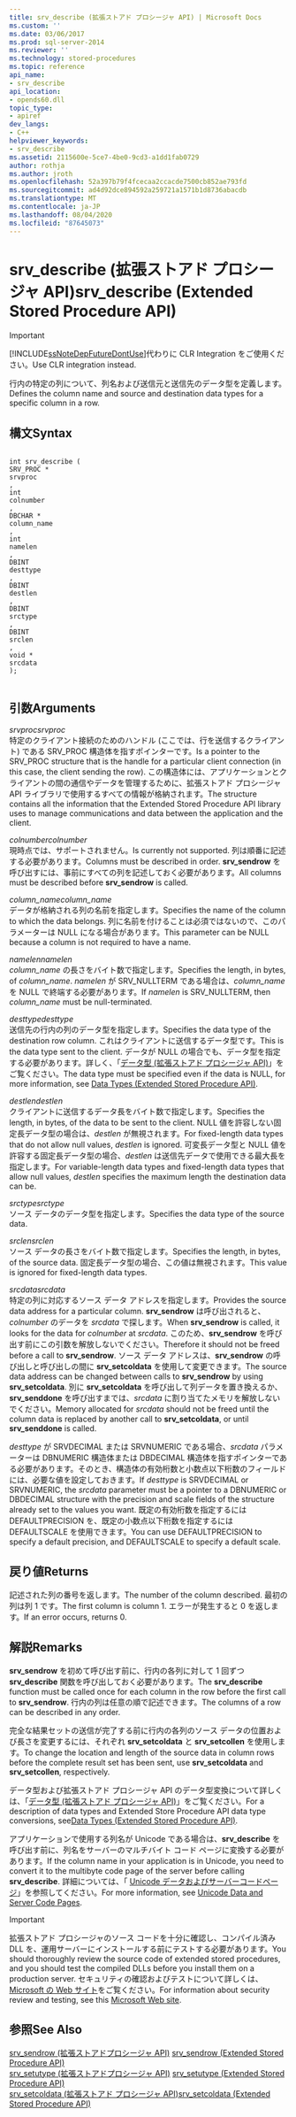```yaml
---
title: srv_describe (拡張ストアド プロシージャ API) | Microsoft Docs
ms.custom: ''
ms.date: 03/06/2017
ms.prod: sql-server-2014
ms.reviewer: ''
ms.technology: stored-procedures
ms.topic: reference
api_name:
- srv_describe
api_location:
- opends60.dll
topic_type:
- apiref
dev_langs:
- C++
helpviewer_keywords:
- srv_describe
ms.assetid: 2115600e-5ce7-4be0-9cd3-a1dd1fab0729
author: rothja
ms.author: jroth
ms.openlocfilehash: 52a397b79f4fcecaa2ccacde7500cb852ae793fd
ms.sourcegitcommit: ad4d92dce894592a259721a1571b1d8736abacdb
ms.translationtype: MT
ms.contentlocale: ja-JP
ms.lasthandoff: 08/04/2020
ms.locfileid: "87645073"
---
```

# <a name="srv_describe-extended-stored-procedure-api"></a><span data-ttu-id="e062b-102">srv_describe (拡張ストアド プロシージャ API)</span><span class="sxs-lookup"><span data-stu-id="e062b-102">srv_describe (Extended Stored Procedure API)</span></span>
    
> [!IMPORTANT]  
>  [!INCLUDE[ssNoteDepFutureDontUse](../../includes/ssnotedepfuturedontuse-md.md)]<span data-ttu-id="e062b-103">代わりに CLR Integration をご使用ください。</span><span class="sxs-lookup"><span data-stu-id="e062b-103">Use CLR integration instead.</span></span>  
  
 <span data-ttu-id="e062b-104">行内の特定の列について、列名および送信元と送信先のデータ型を定義します。</span><span class="sxs-lookup"><span data-stu-id="e062b-104">Defines the column name and source and destination data types for a specific column in a row.</span></span>  
  
## <a name="syntax"></a><span data-ttu-id="e062b-105">構文</span><span class="sxs-lookup"><span data-stu-id="e062b-105">Syntax</span></span>  
  
```  
  
int srv_describe (  
SRV_PROC *  
srvproc  
,  
int  
colnumber  
,  
DBCHAR *  
column_name  
,  
int  
namelen  
,  
DBINT  
desttype  
,  
DBINT  
destlen  
,  
DBINT  
srctype  
,  
DBINT  
srclen  
,  
void *  
srcdata  
);  
  
```  
  
## <a name="arguments"></a><span data-ttu-id="e062b-106">引数</span><span class="sxs-lookup"><span data-stu-id="e062b-106">Arguments</span></span>  
 <span data-ttu-id="e062b-107">*srvproc*</span><span class="sxs-lookup"><span data-stu-id="e062b-107">*srvproc*</span></span>  
 <span data-ttu-id="e062b-108">特定のクライアント接続のためのハンドル (ここでは、行を送信するクライアント) である SRV_PROC 構造体を指すポインターです。</span><span class="sxs-lookup"><span data-stu-id="e062b-108">Is a pointer to the SRV_PROC structure that is the handle for a particular client connection (in this case, the client sending the row).</span></span> <span data-ttu-id="e062b-109">この構造体には、アプリケーションとクライアントの間の通信やデータを管理するために、拡張ストアド プロシージャ API ライブラリで使用するすべての情報が格納されます。</span><span class="sxs-lookup"><span data-stu-id="e062b-109">The structure contains all the information that the Extended Stored Procedure API library uses to manage communications and data between the application and the client.</span></span>  
  
 <span data-ttu-id="e062b-110">*colnumber*</span><span class="sxs-lookup"><span data-stu-id="e062b-110">*colnumber*</span></span>  
 <span data-ttu-id="e062b-111">現時点では、サポートされません。</span><span class="sxs-lookup"><span data-stu-id="e062b-111">Is currently not supported.</span></span> <span data-ttu-id="e062b-112">列は順番に記述する必要があります。</span><span class="sxs-lookup"><span data-stu-id="e062b-112">Columns must be described in order.</span></span> <span data-ttu-id="e062b-113">**srv_sendrow** を呼び出すには、事前にすべての列を記述しておく必要があります。</span><span class="sxs-lookup"><span data-stu-id="e062b-113">All columns must be described before **srv_sendrow** is called.</span></span>  
  
 <span data-ttu-id="e062b-114">*column_name*</span><span class="sxs-lookup"><span data-stu-id="e062b-114">*column_name*</span></span>  
 <span data-ttu-id="e062b-115">データが格納される列の名前を指定します。</span><span class="sxs-lookup"><span data-stu-id="e062b-115">Specifies the name of the column to which the data belongs.</span></span> <span data-ttu-id="e062b-116">列に名前を付けることは必須ではないので、このパラメーターは NULL になる場合があります。</span><span class="sxs-lookup"><span data-stu-id="e062b-116">This parameter can be NULL because a column is not required to have a name.</span></span>  
  
 <span data-ttu-id="e062b-117">*namelen*</span><span class="sxs-lookup"><span data-stu-id="e062b-117">*namelen*</span></span>  
 <span data-ttu-id="e062b-118">*column_name* の長さをバイト数で指定します。</span><span class="sxs-lookup"><span data-stu-id="e062b-118">Specifies the length, in bytes, of *column_name*.</span></span> <span data-ttu-id="e062b-119">*namelen* が SRV_NULLTERM である場合は、*column_name* を NULL で終端する必要があります。</span><span class="sxs-lookup"><span data-stu-id="e062b-119">If *namelen* is SRV_NULLTERM, then *column_name* must be null-terminated.</span></span>  
  
 <span data-ttu-id="e062b-120">*desttype*</span><span class="sxs-lookup"><span data-stu-id="e062b-120">*desttype*</span></span>  
 <span data-ttu-id="e062b-121">送信先の行内の列のデータ型を指定します。</span><span class="sxs-lookup"><span data-stu-id="e062b-121">Specifies the data type of the destination row column.</span></span> <span data-ttu-id="e062b-122">これはクライアントに送信するデータ型です。</span><span class="sxs-lookup"><span data-stu-id="e062b-122">This is the data type sent to the client.</span></span> <span data-ttu-id="e062b-123">データが NULL の場合でも、データ型を指定する必要があります。詳しく、「[データ型 &#40;拡張ストアド プロシージャ API&#41;](data-types-extended-stored-procedure-api.md)」をご覧ください。</span><span class="sxs-lookup"><span data-stu-id="e062b-123">The data type must be specified even if the data is NULL, for more information, see [Data Types &#40;Extended Stored Procedure API&#41;](data-types-extended-stored-procedure-api.md).</span></span>  
  
 <span data-ttu-id="e062b-124">*destlen*</span><span class="sxs-lookup"><span data-stu-id="e062b-124">*destlen*</span></span>  
 <span data-ttu-id="e062b-125">クライアントに送信するデータ長をバイト数で指定します。</span><span class="sxs-lookup"><span data-stu-id="e062b-125">Specifies the length, in bytes, of the data to be sent to the client.</span></span> <span data-ttu-id="e062b-126">NULL 値を許容しない固定長データ型の場合は、*destlen* が無視されます。</span><span class="sxs-lookup"><span data-stu-id="e062b-126">For fixed-length data types that do not allow null values, *destlen* is ignored.</span></span> <span data-ttu-id="e062b-127">可変長データ型と NULL 値を許容する固定長データ型の場合、*destlen* は送信先データで使用できる最大長を指定します。</span><span class="sxs-lookup"><span data-stu-id="e062b-127">For variable-length data types and fixed-length data types that allow null values, *destlen* specifies the maximum length the destination data can be.</span></span>  
  
 <span data-ttu-id="e062b-128">*srctype*</span><span class="sxs-lookup"><span data-stu-id="e062b-128">*srctype*</span></span>  
 <span data-ttu-id="e062b-129">ソース データのデータ型を指定します。</span><span class="sxs-lookup"><span data-stu-id="e062b-129">Specifies the data type of the source data.</span></span>  
  
 <span data-ttu-id="e062b-130">*srclen*</span><span class="sxs-lookup"><span data-stu-id="e062b-130">*srclen*</span></span>  
 <span data-ttu-id="e062b-131">ソース データの長さをバイト数で指定します。</span><span class="sxs-lookup"><span data-stu-id="e062b-131">Specifies the length, in bytes, of the source data.</span></span> <span data-ttu-id="e062b-132">固定長データ型の場合、この値は無視されます。</span><span class="sxs-lookup"><span data-stu-id="e062b-132">This value is ignored for fixed-length data types.</span></span>  
  
 <span data-ttu-id="e062b-133">*srcdata*</span><span class="sxs-lookup"><span data-stu-id="e062b-133">*srcdata*</span></span>  
 <span data-ttu-id="e062b-134">特定の列に対応するソース データ アドレスを指定します。</span><span class="sxs-lookup"><span data-stu-id="e062b-134">Provides the source data address for a particular column.</span></span> <span data-ttu-id="e062b-135">**srv_sendrow** は呼び出されると、*colnumber* のデータを *srcdata* で探します。</span><span class="sxs-lookup"><span data-stu-id="e062b-135">When **srv_sendrow** is called, it looks for the data for *colnumber* at *srcdata*.</span></span> <span data-ttu-id="e062b-136">このため、**srv_sendrow** を呼び出す前にこの引数を解放しないでください。</span><span class="sxs-lookup"><span data-stu-id="e062b-136">Therefore it should not be freed before a call to **srv_sendrow**.</span></span> <span data-ttu-id="e062b-137">ソース データ アドレスは、**srv_sendrow** の呼び出しと呼び出しの間に **srv_setcoldata** を使用して変更できます。</span><span class="sxs-lookup"><span data-stu-id="e062b-137">The source data address can be changed between calls to **srv_sendrow** by using **srv_setcoldata**.</span></span> <span data-ttu-id="e062b-138">別に **srv_setcoldata** を呼び出して列データを置き換えるか、**srv_senddone** を呼び出すまでは、*srcdata* に割り当てたメモリを解放しないでください。</span><span class="sxs-lookup"><span data-stu-id="e062b-138">Memory allocated for *srcdata* should not be freed until the column data is replaced by another call to **srv_setcoldata**, or until **srv_senddone** is called.</span></span>  
  
 <span data-ttu-id="e062b-139">*desttype* が SRVDECIMAL または SRVNUMERIC である場合、*srcdata* パラメーターは DBNUMERIC 構造体または DBDECIMAL 構造体を指すポインターである必要があります。そのとき、構造体の有効桁数と小数点以下桁数のフィールドには、必要な値を設定しておきます。</span><span class="sxs-lookup"><span data-stu-id="e062b-139">If *desttype* is SRVDECIMAL or SRVNUMERIC, the *srcdata* parameter must be a pointer to a DBNUMERIC or DBDECIMAL structure with the precision and scale fields of the structure already set to the values you want.</span></span> <span data-ttu-id="e062b-140">既定の有効桁数を指定するには DEFAULTPRECISION を、既定の小数点以下桁数を指定するには DEFAULTSCALE を使用できます。</span><span class="sxs-lookup"><span data-stu-id="e062b-140">You can use DEFAULTPRECISION to specify a default precision, and DEFAULTSCALE to specify a default scale.</span></span>  
  
## <a name="returns"></a><span data-ttu-id="e062b-141">戻り値</span><span class="sxs-lookup"><span data-stu-id="e062b-141">Returns</span></span>  
 <span data-ttu-id="e062b-142">記述された列の番号を返します。</span><span class="sxs-lookup"><span data-stu-id="e062b-142">The number of the column described.</span></span> <span data-ttu-id="e062b-143">最初の列は列 1 です。</span><span class="sxs-lookup"><span data-stu-id="e062b-143">The first column is column 1.</span></span> <span data-ttu-id="e062b-144">エラーが発生すると 0 を返します。</span><span class="sxs-lookup"><span data-stu-id="e062b-144">If an error occurs, returns 0.</span></span>  
  
## <a name="remarks"></a><span data-ttu-id="e062b-145">解説</span><span class="sxs-lookup"><span data-stu-id="e062b-145">Remarks</span></span>  
 <span data-ttu-id="e062b-146">**srv_sendrow** を初めて呼び出す前に、行内の各列に対して 1 回ずつ **srv_describe** 関数を呼び出しておく必要があります。</span><span class="sxs-lookup"><span data-stu-id="e062b-146">The **srv_describe** function must be called once for each column in the row before the first call to **srv_sendrow**.</span></span> <span data-ttu-id="e062b-147">行内の列は任意の順で記述できます。</span><span class="sxs-lookup"><span data-stu-id="e062b-147">The columns of a row can be described in any order.</span></span>  
  
 <span data-ttu-id="e062b-148">完全な結果セットの送信が完了する前に行内の各列のソース データの位置および長さを変更するには、それぞれ **srv_setcoldata** と **srv_setcollen** を使用します。</span><span class="sxs-lookup"><span data-stu-id="e062b-148">To change the location and length of the source data in column rows before the complete result set has been sent, use **srv_setcoldata** and **srv_setcollen**, respectively.</span></span>  
  
 <span data-ttu-id="e062b-149">データ型および拡張ストアド プロシージャ API のデータ型変換について詳しくは、「[データ型 &#40;拡張ストアド プロシージャ API&#41;](data-types-extended-stored-procedure-api.md)」をご覧ください。</span><span class="sxs-lookup"><span data-stu-id="e062b-149">For a description of data types and Extended Store Procedure API data type conversions, see[Data Types &#40;Extended Stored Procedure API&#41;](data-types-extended-stored-procedure-api.md).</span></span>  
  
 <span data-ttu-id="e062b-150">アプリケーションで使用する列名が Unicode である場合は、**srv_describe** を呼び出す前に、列名をサーバーのマルチバイト コード ページに変換する必要があります。</span><span class="sxs-lookup"><span data-stu-id="e062b-150">If the column name in your application is in Unicode, you need to convert it to the multibyte code page of the server before calling **srv_describe**.</span></span> <span data-ttu-id="e062b-151">詳細については、「 [Unicode データおよびサーバーコードページ](../extended-stored-procedures-programming/unicode-data-and-server-code-pages.md)」を参照してください。</span><span class="sxs-lookup"><span data-stu-id="e062b-151">For more information, see [Unicode Data and Server Code Pages](../extended-stored-procedures-programming/unicode-data-and-server-code-pages.md).</span></span>  
  
> [!IMPORTANT]  
>  <span data-ttu-id="e062b-152">拡張ストアド プロシージャのソース コードを十分に確認し、コンパイル済み DLL を、運用サーバーにインストールする前にテストする必要があります。</span><span class="sxs-lookup"><span data-stu-id="e062b-152">You should thoroughly review the source code of extended stored procedures, and you should test the compiled DLLs before you install them on a production server.</span></span> <span data-ttu-id="e062b-153">セキュリティの確認およびテストについて詳しくは、[Microsoft の Web サイト](https://go.microsoft.com/fwlink/?LinkID=54761&amp;clcid=0x409https://msdn.microsoft.com/security/)をご覧ください。</span><span class="sxs-lookup"><span data-stu-id="e062b-153">For information about security review and testing, see this [Microsoft Web site](https://go.microsoft.com/fwlink/?LinkID=54761&amp;clcid=0x409https://msdn.microsoft.com/security/).</span></span>  
  
## <a name="see-also"></a><span data-ttu-id="e062b-154">参照</span><span class="sxs-lookup"><span data-stu-id="e062b-154">See Also</span></span>  
 <span data-ttu-id="e062b-155">[srv_sendrow &#40;拡張ストアドプロシージャ API&#41;](srv-sendrow-extended-stored-procedure-api.md) </span><span class="sxs-lookup"><span data-stu-id="e062b-155">[srv_sendrow &#40;Extended Stored Procedure API&#41;](srv-sendrow-extended-stored-procedure-api.md) </span></span>  
 <span data-ttu-id="e062b-156">[srv_setutype &#40;拡張ストアドプロシージャ API&#41;](srv-setutype-extended-stored-procedure-api.md) </span><span class="sxs-lookup"><span data-stu-id="e062b-156">[srv_setutype &#40;Extended Stored Procedure API&#41;](srv-setutype-extended-stored-procedure-api.md) </span></span>  
 [<span data-ttu-id="e062b-157">srv_setcoldata &#40;拡張ストアド プロシージャ API&#41;</span><span class="sxs-lookup"><span data-stu-id="e062b-157">srv_setcoldata &#40;Extended Stored Procedure API&#41;</span></span>](srv-setcoldata-extended-stored-procedure-api.md)  
  
  
